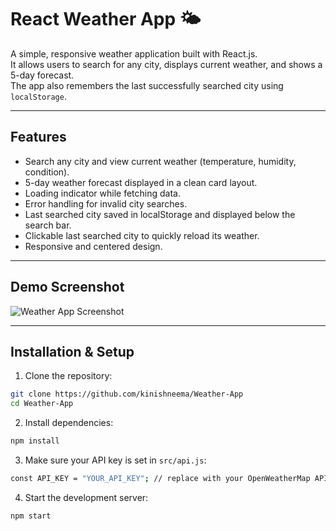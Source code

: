 # React Weather App 🌤️

A simple, responsive weather application built with React.js.  
It allows users to search for any city, displays current weather, and shows a 5-day forecast.  
The app also remembers the last successfully searched city using `localStorage`.

---

## **Features**

- Search any city and view current weather (temperature, humidity, condition).
- 5-day weather forecast displayed in a clean card layout.
- Loading indicator while fetching data.
- Error handling for invalid city searches.
- Last searched city saved in localStorage and displayed below the search bar.
- Clickable last searched city to quickly reload its weather.
- Responsive and centered design.

---

## **Demo Screenshot**

![Weather App Screenshot](assets/Weather-App-Screenshot.png)

---

## **Installation & Setup**

1. Clone the repository:

```bash
git clone https://github.com/kinishneema/Weather-App
cd Weather-App
```

2. Install dependencies:

```bash
npm install
```

3. Make sure your API key is set in `src/api.js`:

```bash
const API_KEY = "YOUR_API_KEY"; // replace with your OpenWeatherMap API key
```

4. Start the development server:

```bash
npm start
```
